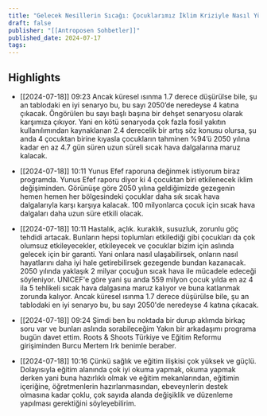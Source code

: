 ```yaml
---
title: "Gelecek Nesillerin Sıcağı: Çocuklarımız İklim Kriziyle Nasıl Yüzleşiyor?"
draft: false
publisher: "[[Antroposen Sohbetler]]"
published_date: 2024-07-17
tags:
---
```



## Highlights
* [[2024-07-18]] 09:23  Ancak küresel ısınma 1.7 derece düşürülse bile, şu an tablodaki en iyi senaryo bu, bu sayı 2050’de neredeyse 4 katına çıkacak. Öngörülen bu sayı başlı başına bir dehşet senaryosu olarak karşımıza çıkıyor. Yani en kötü senaryoda çok fazla fosil yakıtın kullanılımından kaynaklanan 2.4 derecelik bir artış söz konusu olursa, şu anda 4 çocuktan birine kıyasla çocukların tahminen %94’ü 2050 yılına kadar en az 4.7 gün süren uzun süreli sıcak hava dalgalarına maruz kalacak.

* [[2024-07-18]] 10:11  Yunus Efef raporuna değinmek istiyorum biraz programda. Yunus Efef raporu diyor ki 4 çocuktan biri etkilenecek iklim değişiminden. Görünüşe göre 2050 yılına geldiğimizde gezegenin hemen hemen her bölgesindeki çocuklar daha sık sıcak hava dalgalarıyla karşı karşıya kalacak. 100 milyonlarca çocuk için sıcak hava dalgaları daha uzun süre etkili olacak.

* [[2024-07-18]] 10:11  Hastalık, açlık. kuraklık, susuzluk, zorunlu göç tehdidi artacak. Bunların hepsi toplumları etkilediği gibi çocukları da çok olumsuz etkileyecekler, etkileyecek ve çocuklar bizim için aslında gelecek için bir garanti. Yani onlara nasıl ulaşabilirsek, onların nasıl hayatlarını daha iyi hale getirebilirsek gezegende bundan kazanacak. 2050 yılında yaklaşık 2 milyar çocuğun sıcak hava ile mücadele edeceği söyleniyor. UNICEF'e göre yani şu anda 559 milyon çocuk yılda en az 4 ila 5 tehlikeli sıcak hava dalgasına maruz kalıyor ve buna katlanmak zorunda kalıyor. Ancak küresel ısınma 1.7 derece düşürülse bile, şu an tablodaki en iyi senaryo bu, bu sayı 2050'de neredeyse 4 katına çıkacak.

* [[2024-07-18]] 09:24  Şimdi ben bu noktada bir durup aklımda birkaç soru var ve bunları aslında sorabileceğim Yakın bir arkadaşımı programa bugün davet ettim. Roots & Shoots Türkiye ve Eğitim Reformu girişiminden Burcu Mertem Irk benimle beraber.

* [[2024-07-18]] 10:16  Çünkü sağlık ve eğitim ilişkisi çok yüksek ve güçlü. Dolayısıyla eğitim alanında çok iyi okuma yapmak, okuma yapmak derken yani buna hazırlıklı olmak ve eğitim mekanlarından, eğitimin içeriğine, öğretmenlerin hazırlanmasından, ebeveynlerin destek olmasına kadar çoklu, çok sayıda alanda değişiklik ve düzenleme yapılması gerektiğini söyleyebilirim.


